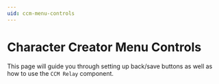 ```yaml
---
uid: ccm-menu-controls
---
```


# Character Creator Menu Controls

This page will guide you through setting up back/save buttons as well as how to use the `CCM Relay` component.